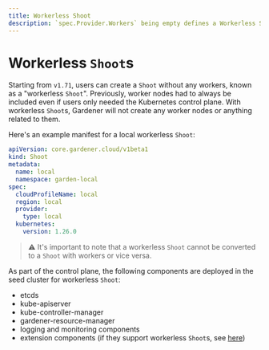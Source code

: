 ```yaml
---
title: Workerless Shoot
description: `spec.Provider.Workers` being empty defines a Workerless Shoot
---
```


# Workerless `Shoot`s

Starting from `v1.71`, users can create a `Shoot` without any workers, known as a "workerless `Shoot`". Previously, worker nodes had to always be included even if users only needed the Kubernetes control plane. With workerless `Shoot`s, Gardener will not create any worker nodes or anything related to them.

Here's an example manifest for a local workerless `Shoot`:

```yaml
apiVersion: core.gardener.cloud/v1beta1
kind: Shoot
metadata:
  name: local
  namespace: garden-local
spec:
  cloudProfileName: local
  region: local
  provider:
    type: local
  kubernetes:
    version: 1.26.0
```

> :warning: It's important to note that a workerless `Shoot` cannot be converted to a `Shoot` with workers or vice versa.

As part of the control plane, the following components are deployed in the seed cluster for workerless `Shoot`:
 - etcds
 - kube-apiserver
 - kube-controller-manager
 - gardener-resource-manager
 - logging and monitoring components
 - extension components (if they support workerless `Shoot`s, see [here](../extensions/extension.md#what-is-required-to-register-and-support-an-extension-type))
